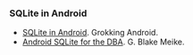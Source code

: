 ### SQLite in Android
  * [SQLite in Android](http://www.grokkingandroid.com/sqlite-in-android/). Grokking Android.
  * [Android SQLite for the DBA](https://thenewcircle.com/s/post/1213/android_sqlite_for_the_dba). G. Blake Meike.
